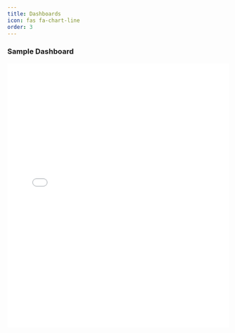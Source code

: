 ```yaml
---
title: Dashboards
icon: fas fa-chart-line
order: 3
---
```


### Sample Dashboard
<div class="embed-container">
  <iframe width="100%" height="600" src="PASTE-YOUR-POWERBI-IFRAME" frameborder="0" allowfullscreen="true"></iframe>
</div>